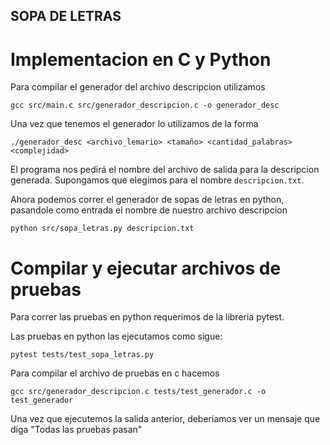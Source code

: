 ## SOPA DE LETRAS

# Implementacion en C y Python
Para compilar el generador del archivo descripcion utilizamos

```
gcc src/main.c src/generador_descripcion.c -o generador_desc
```

Una vez que tenemos el generador lo utilizamos de la forma

```
./generador_desc <archivo_lemario> <tamaño> <cantidad_palabras> <complejidad>
```

El programa nos pedirá el nombre del archivo de salida para la descripcion
generada. Supongamos que elegimos para el nombre `descripcion.txt`.

Ahora podemos correr el generador de sopas de letras en python, pasandole como
entrada el nombre de nuestro archivo descripcion

```
python src/sopa_letras.py descripcion.txt
```

# Compilar y ejecutar archivos de pruebas

Para correr las pruebas en python requerimos de la libreria pytest.

Las pruebas en python las ejecutamos como sigue:

```
pytest tests/test_sopa_letras.py
```

Para compilar el archivo de pruebas en c hacemos

```
gcc src/generador_descripcion.c tests/test_generador.c -o test_generador
```

Una vez que ejecutemos la salida anterior, deberiamos ver un mensaje que diga
"Todas las pruebas pasan"